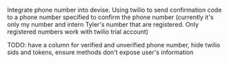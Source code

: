 Integrate phone number into devise. Using twilio to send confirmation code to a phone number specified to confirm the phone number (currently it's only my number and intern Tyler's number that are registered. Only registered numbers work with twilio trial account)

TODO: have a column for verified and unverified phone number, hide twilio sids and tokens, ensure methods don't expose user's information

